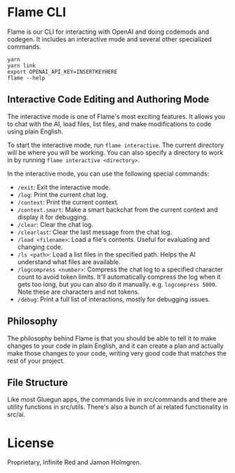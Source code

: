 # Flame CLI

Flame is our CLI for interacting with OpenAI and doing codemods and codegen. It includes an interactive mode and several other specialized commands.

```
yarn
yarn link
export OPENAI_API_KEY=INSERTKEYHERE
flame --help
```

## Interactive Code Editing and Authoring Mode

The interactive mode is one of Flame's most exciting features. It allows you to chat with the AI, load files, list files, and make modifications to code using plain English.

To start the interactive mode, run `flame interactive`. The current directory will be where you will be working. You can also specify a directory to work in by running `flame interactive <directory>`.

In the interactive mode, you can use the following special commands:

- `/exit`: Exit the interactive mode.
- `/log`: Print the current chat log.
- `/context`: Print the current context.
- `/context.smart`: Make a smart backchat from the current context and display it for debugging.
- `/clear`: Clear the chat log.
- `/clearlast`: Clear the last message from the chat log.
- `/load <filename>`: Load a file's contents. Useful for evaluating and changing code.
- `/ls <path>`: Load a list files in the specified path. Helps the AI understand what files are available.
- `/logcompress <number>`: Compress the chat log to a specified character count to avoid token limits. It'll automatically compress the log when it gets too long, but you can also do it manually. e.g. `logcompress 5000`. Note these are characters and not tokens.
- `/debug`: Print a full list of interactions, mostly for debugging issues.

## Philosophy

The philosophy behind Flame is that you should be able to tell it to make changes to your code in plain English, and it can create a plan and actually make those changes to your code, writing very good code that matches the rest of your project.

## File Structure

Like most Gluegun apps, the commands live in src/commands and there are utility functions in src/utils. There's also a bunch of ai related functionality in src/ai.

# License

Proprietary, Infinite Red and Jamon Holmgren.
